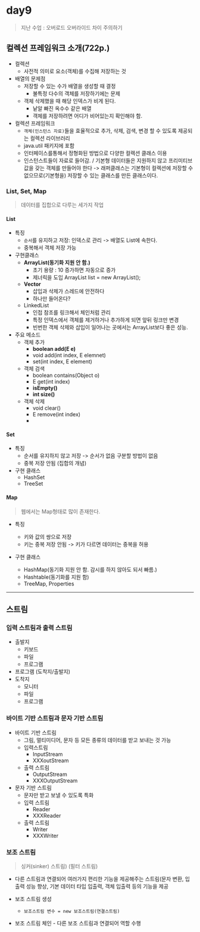 # day9

> 지난 수업 : 오버로드 오버라이드 차이 주의하기

## 컬렉션 프레임워크 소개(722p.)

- 컬렉션
  - 사전적 의미로 요소(객체)를 수집해 저장하는 것
- 배열의 문제점
  - 저장할 수 있는 수가 배열을 생성할 때 결정
    - 불특정 다수의 객체를 저장하기에는 문제
  - 객체 삭제했을 때 해당 인덱스가 비게 된다.
    - 낱알 빠진 옥수수 같은 배열
    - 객체를 저장하려면 어디가 비어있는지 확인해야 함.
- 컬렉션 프레임워크
  - `객체(인스턴스 자료)`들을 효율적으로 추가, 삭제, 검색, 변경 할 수 있도록 제공되는 컬렉션 라이브러리
  - java.util 패키지에 포함
  - 인터페이스를통해서 정형화된 방법으로 다양한 컬렉션 클래스 이용
  - 인스턴스트들이 자료로 들어감. / 기본형 데이터들은 지원하지 않고 프리미티브 값을 갖는 객체를 만들어야 한다 -> 래퍼클래스는 기본형이 컬렉션에 저장할 수 없으므로(기본형을) 저장할 수 있는 클래스를 만든 클래스이다.



### List, Set, Map

> 데이터를 집합으로 다루는 세가지 작업

#### List

- 특징
  - `순서`를 유지하고 저장: 인덱스로 관리 -> 배열도 List에 속한다.
  - 중복해서 객체 저장 가능
- 구현클래스 
  - __ArrayList(동기화 지원 안 함.)__
    - 초기 용량 : 10 증가하면 자동으로 증가
    - 제너릭을 도입  ArrayList<Integer> list = new ArrayList<Integer>();
  - __Vector__
    - 삽입과 삭제가 스레드에 안전하다
    - 하나만 들어온다?
  - LinkedList
    - 인접 참조를 링크해서 체인처럼 관리
    - 특정 인덱스에서 객체를 제거하거나 추가하게 되면 앞뒤 링크만 변경
    - 빈번한 객체 삭제와 삽입이 일어나는 곳에서는 ArrayList보다 좋은 성능.
- 주요 메소드
  - 객체 추가
    - __boolean add(E e)__
    - void add(int index, E elemnet)
    - set(int index, E element)
  - 객체 검색
    - boolean contains(Object o)
    - E get(int index)
    - __isEmpty()__
    - __int size()__
  - 객체 삭제
    - void clear()
    - E remove(int index)
    - 

#### Set

- 특징
  - 순서를 유지하지 않고 저장 -> 순서가 없음 구분할 방법이 없음
  - 중복 저장 안됨 (집합의 개념)
- 구현 클래스
  - HashSet
  - TreeSet

#### Map

> 웹에서는 Map형태로 많이 존재한다.

- 특징
  - 키와 값의 쌍으로 저장
  - 키는 중복 저장 안됨 -> 키가 다르면 데이터는 중복을 허용

- 구현 클래스
  - HashMap(동기화 지원 안 함. 감시를 하지 않아도 되서 빠름.)
  - Hashtable(동기화를 지원 함)
  - TreeMap, Properties

______________________

## 스트림

### 입력 스트림과 출력 스트림

- 출발지
  - 키보드
  - 파일
  - 프로그램
- 프로그램 (도착지/출발지)
- 도착지
  - 모니터
  - 파일
  - 프로그램



### 바이트 기반 스트림과 문자 기반 스트림

- 바이트 기반 스트림
  - 그림, 멀티미디어, 문자 등 모든 종류의 데이터를 받고 보내는 것 가능
  - 입력스트림
    - InputStream
    - XXXoutStream
  - 출력 스트림
    - OutputStream
    - XXXOutputStream
- 문자 기반 스트림
  - 문자만 받고 보낼 수 있도록 특화
  - 입력 스트림
    - Reader
    - XXXReader
  - 출력 스트림
    - Writer
    - XXXWriter



### 보조 스트림

> 싱커(sinker) 스트림) (필터 스트림)

- 다른 스트림과 연결되어 여러가지 편리한 기능을 제공해주는 스트림(문자 변환, 입출력 성능 향상, 기본 데이터 타입 입출력, 객체 입출력 등의 기능을 제공

- 보조 스트림 생성

  - ```
    보조스트림 변수 = new 보조스트림(연결스트림)
    ```

- 보조 스트림 체인 - 다른 보조 스트림과 연결되어 역할 수행 